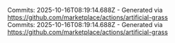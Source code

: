 Commits: 2025-10-16T08:19:14.688Z - Generated via https://github.com/marketplace/actions/artificial-grass
<br>
Commits: 2025-10-16T08:19:14.688Z - Generated via https://github.com/marketplace/actions/artificial-grass
<br>
